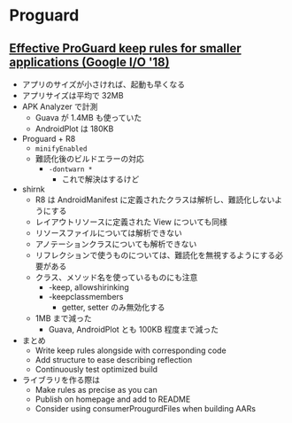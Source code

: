 # Proguard

## [Effective ProGuard keep rules for smaller applications (Google I/O '18)](https://www.youtube.com/watch?v=x9T5EYE-QWQ)

* アプリのサイズが小さければ、起動も早くなる
* アプリサイズは平均で 32MB
* APK Analyzer で計測
  * Guava が 1.4MB も使っていた
  * AndroidPlot は 180KB
* Proguard + R8
  * `minifyEnabled`
  * 難読化後のビルドエラーの対応
    * `-dontwarn *`
      * これで解決はするけど
* shirnk
  * R8 は AndroidManifest に定義されたクラスは解析し、難読化しないようにする
  * レイアウトリソースに定義された View についても同様
  * リソースファイルについては解析できない
  * アノテーションクラスについても解析できない
  * リフレクションで使うものについては、難読化を無視するようにする必要がある
  * クラス、メソッド名を使っているものにも注意
    * -keep, allowshirinking
    * -keepclassmembers
      * getter, setter のみ無効化する
  * 1MB まで減った
    * Guava, AndroidPlot とも 100KB 程度まで減った
* まとめ
  * Write keep rules alongside with corresponding code
  * Add structure to ease describing reflection
  * Continuously test optimized build
* ライブラリを作る際は
  * Make rules as precise as you can
  * Publish on homepage and add to README
  * Consider using consumerProugurdFiles when building AARs
